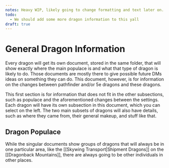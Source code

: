 ```yaml
---
notes: Heavy WIP, likely going to change formatting and text later on. Expect grammar mistakes or for sections to be nothing but bullet points for now.
todo:
  - We should add some more dragon information to this yall
draft: true
---
```

# General Dragon Information
Every dragon will get its own document, stored in the same folder, that will show exactly where the main populace is and what that type of dragon is likely to do. Those documents are mostly there to give possible future DMs ideas on something they can do. This document, however, is for information on the changes between pathfinder and/or 5e dragons and these dragons. 

This first section is for information that does not fit in the other subsections, such as populace and the aforementioned changes between the settings. Each dragon will have its own subsection in this document, which you can select on the left. The two main subsets of dragons will also have details, such as where they came from, their general makeup, and stuff like that. 
## Dragon Populace
While the singular documents show groups of dragons that will always be in one particular area, like the [[Skywing Transport|Shipment Dragons]] on the [[Dragonback Mountains]], there are always going to be other individuals in other places.